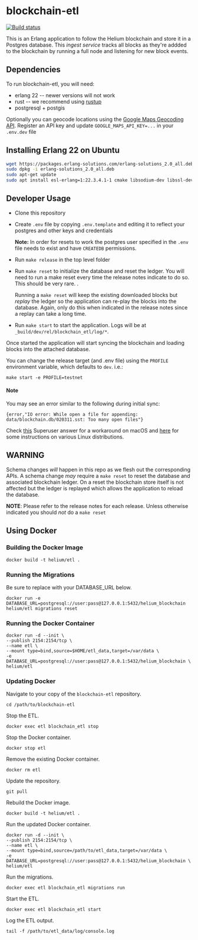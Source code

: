 # blockchain-etl

[![Build status](https://badge.buildkite.com/a1f6f5135577f0039b6bd6821d5c8f87466ff9c024dbf4a60b.svg)](https://buildkite.com/helium/blockchain-etl)

This is an Erlang application to follow the Helium blockchain and
store it in a Postgres database. This _ingest service_ tracks all
blocks as they're addded to the blockchain by running a full node and
listening for new block events.


## Dependencies

To run blockchain-etl, you will need:

* erlang 22 -- newer versions will not work
* rust -- we recommend using [rustup](https://rustup.rs/)
* postgresql + postgis

Optionally you can geocode locations using the [Google Maps Geocoding API](https://developers.google.com/maps/documentation/geocoding/start).
Register an API key and update `GOOGLE_MAPS_API_KEY=...` in your `.env.dev` file

## Installing Erlang 22 on Ubuntu

```bash
wget https://packages.erlang-solutions.com/erlang-solutions_2.0_all.deb
sudo dpkg -i erlang-solutions_2.0_all.deb
sudo apt-get update
sudo apt install esl-erlang=1:22.3.4.1-1 cmake libsodium-dev libssl-dev build-essential
```

## Developer Usage

* Clone this repository
* Create `.env` file by copying `.env.template` and editing it to
  reflect your postgres and other keys and credentials

  **Note:** In order for resets to work the postgres user specified in
  the `.env` file needs to exist and have `CREATEDB` permissions.

* Run `make release` in the top level folder
* Run `make reset` to initialize the database and reset the ledger. You will
  need to run a make reset every time the release notes indicate to do so. This
  should be very rare. .

  Running a `make reset` will keep the existing downloaded blocks but _replay_
  the ledger so the application can re-play the blocks into the database. Again,
  only do this when indicated in the release notes since a replay can take a
  long time.
* Run `make start` to start the application. Logs will be at
  `_build/dev/rel/blockchain_etl/log/*`.

Once started the application will start syncing the blockchain and
loading blocks into the attached database.

You can change the release target (and .env file) using the `PROFILE`
environment variable, which defaults to `dev`. i.e.:

```
make start -e PROFILE=testnet
```

#### Note
You may see an error similar to the following during initial sync:

`{error,"IO error: While open a file for appending: data/blockchain.db/020311.sst: Too many open files"}`

Check [this](https://superuser.com/a/443168) Superuser answer for a workaround
on macOS and
[here](https://docs.riak.com/riak/kv/latest/using/performance/open-files-limit/index.html)
for some instructions on various Linux distributions.


## WARNING

Schema changes _will_ happen in this repo as we flesh out the
corresponding APIs. A schema change _may_ require a `make reset` to
reset the database and associated blockchain ledger. On a reset the
blockchain store itself is not affected but the ledger is replayed
which allows the application to reload the database.

**NOTE**: Please refer to the release notes for each release. Unless otherwise
indicated you should _not_ do a `make reset`

## Using Docker

### Building the Docker Image

`docker build -t helium/etl .`

### Running the Migrations

Be sure to replace with your DATABASE_URL below.

```
docker run -e DATABASE_URL=postgresql://user:pass@127.0.0.1:5432/helium_blockchain helium/etl migrations reset
```

### Running the Docker Container
```
docker run -d --init \
--publish 2154:2154/tcp \
--name etl \
--mount type=bind,source=$HOME/etl_data,target=/var/data \
-e DATABASE_URL=postgresql://user:pass@127.0.0.1:5432/helium_blockchain \
helium/etl
```

### Updating Docker

Navigate to your copy of the `blockchain-etl` repository.

`cd /path/to/blockchain-etl`

Stop the ETL.

`docker exec etl blockchain_etl stop`

Stop the Docker container.

`docker stop etl`

Remove the existing Docker container.

`docker rm etl`

Update the repository.

`git pull`

Rebuild the Docker image.

`docker build -t helium/etl .`

Run the updated Docker container.

```
docker run -d --init \
--publish 2154:2154/tcp \
--name etl \
--mount type=bind,source=/path/to/etl_data,target=/var/data \
-e DATABASE_URL=postgresql://user:pass@127.0.0.1:5432/helium_blockchain \
helium/etl
```

Run the migrations.

`docker exec etl blockchain_etl migrations run`

Start the ETL.

`docker exec etl blockchain_etl start`

Log the ETL output.

`tail -f /path/to/etl_data/log/console.log`
